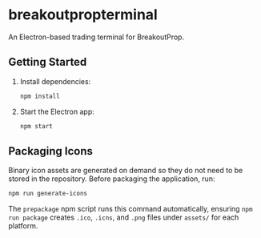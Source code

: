 # breakoutpropterminal
An Electron-based trading terminal for BreakoutProp.

## Getting Started

1. Install dependencies:
   ```bash
   npm install
   ```

2. Start the Electron app:
   ```bash
   npm start
   ```

## Packaging Icons

Binary icon assets are generated on demand so they do not need to be stored in the repository.
Before packaging the application, run:

```bash
npm run generate-icons
```

The `prepackage` npm script runs this command automatically, ensuring `npm run package`
creates `.ico`, `.icns`, and `.png` files under `assets/` for each platform.
